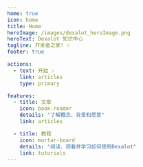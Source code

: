 ```yaml
---
home: true
icon: home
title: Home
heroImage: /images/dexalot_heroImage.png
heroText: Dexalot 知识中心
tagline: 开发者之家! ✨
footer: true

actions:
  - text: 开始 💡
    link: articles
    type: primary

features:
  - title: 文章
    icon: book-reader
    details: "了解概念、背景和愿景"
    link: articles

  - title: 教程
    icon: mortar-board
    details: "阅读、观看并学习如何使用Dexalot"
    link: tutorials
---
```

